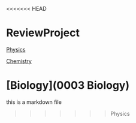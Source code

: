 <<<<<<< HEAD
# ReviewProject

[Physics](0001_Physics)

[Chemistry](0002_Chemistry)

[Biology](0003 Biology)
=======
this is a markdown file
>>>>>>> Physics
